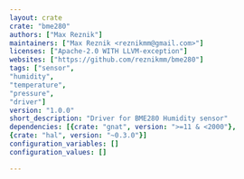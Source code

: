 ```yaml
---
layout: crate
crate: "bme280"
authors: ["Max Reznik"]
maintainers: ["Max Reznik <reznikmm@gmail.com>"]
licenses: ["Apache-2.0 WITH LLVM-exception"]
websites: ["https://github.com/reznikmm/bme280"]
tags: ["sensor",
"humidity",
"temperature",
"pressure",
"driver"]
version: "1.0.0"
short_description: "Driver for BME280 Humidity sensor"
dependencies: [{crate: "gnat", version: ">=11 & <2000"},
{crate: "hal", version: "~0.3.0"}]
configuration_variables: []
configuration_values: []

---
```




